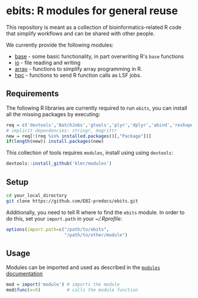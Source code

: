 ebits: R modules for general reuse
==================================

This repository is meant as a collection of bioinformatics-related R
code that simplify workflows and can be shared with other people.

We currently provide the following modules:

 * [base](base) - some basic functionality, in part overwriting R's `base` functions
 * [io](io) - file reading and writing
 * [array](array) - functions to simplify array programming in R.
 * [hpc](hpc) - functions to send R function calls as LSF jobs.

Requirements
------------

The following R libraries are currently required to run `ebits`,
you can install all the missing packages by executing:

```r
req = c('devtools','BatchJobs','gtools','plyr','dplyr','abind','reshape2','xlsx')
# implicit dependencies: stringr, magrittr
new = req[!(req %in% installed.packages()[,"Package"])]
if(length(new)) install.packages(new)
```

This collection of tools requires `modules`, install using using `devtools`:

```r
devtools::install_github('klmr/modules')
```

Setup
-----

```bash
cd your_local_directory
git clone https://github.com/EBI-predocs/ebits.git
```

Additionally, you need to tell R where to find the `ebits` module.
In order to do this, set your `import.path` in your *~/.Rprofile*:

```r
options(import.path=c("/path/to/ebits",
                      "/path/to/other/module")
```

Usage
-----

Modules can be imported and used as described in the
[`modules` documentation](https://github.com/klmr/modules)

```r
mod = import('module') # imports the module
mod$func(x=5)          # calls the module function
```
